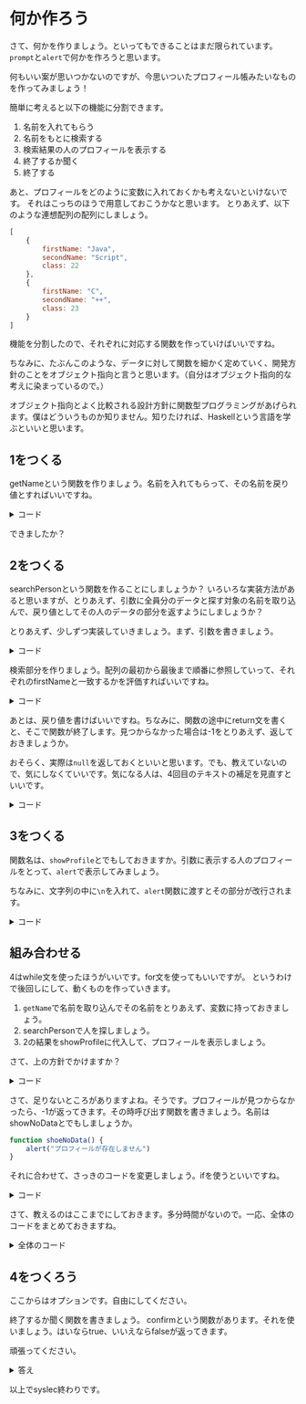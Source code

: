 # 何か作ろう

さて、何かを作りましょう。といってもできることはまだ限られています。
`prompt`と`alert`で何かを作ろうと思います。

何もいい案が思いつかないのですが、今思いついたプロフィール帳みたいなものを作ってみましょう！

簡単に考えると以下の機能に分割できます。

1. 名前を入れてもらう
2. 名前をもとに検索する
3. 検索結果の人のプロフィールを表示する
4. 終了するか聞く
5. 終了する

あと、プロフィールをどのように変数に入れておくかも考えないといけないです。
それはこっちのほうで用意しておこうかなと思います。
とりあえず、以下のような連想配列の配列にしましょう。

```javascript
[
    {
        firstName: "Java",
        secondName: "Script",
        class: 22
    },
    {
        firstName: "C",
        secondName: "++",
        class: 23
    }
]
```

機能を分割したので、それぞれに対応する関数を作っていけばいいですね。

ちなみに、たぶんこのような、データに対して関数を細かく定めていく、開発方針のことをオブジェクト指向と言うと思います。（自分はオブジェクト指向的な考えに染まっているので。）

オブジェクト指向とよく比較される設計方針に関数型プログラミングがあげられます。僕はどういうものか知りません。知りたければ、Haskellという言語を学ぶといいと思います。

## 1をつくる

getNameという関数を作りましょう。名前を入れてもらって、その名前を戻り値とすればいいですね。

<details><summary>コード</summary><div>

```javascript
function getName() {
    let name = prompt("苗字を入れてください")
    return name
}
```
</div></details>

できましたか？

## 2をつくる

searchPersonという関数を作ることにしましょうか？ いろいろな実装方法があると思いますが、とりあえず、引数に全員分のデータと探す対象の名前を取り込んで、戻り値としてその人のデータの部分を返すようにしましょうか？

とりあえず、少しずつ実装していきましょう。まず、引数を書きましょう。

<details><summary>コード</summary>

```javascript
function searchPerson(data, firstName) {

}
```

</details>

検索部分を作りましょう。配列の最初から最後まで順番に参照していって、それぞれのfirstNameと一致するかを評価すればいいですね。

<details><summary>コード</summary>

```javascript
function searchPerson(data, firstName) {
    for (let i = 0;i < data.length;i = i + 1) {
        if (data[i].firstName === firstName) {
            //　見つかった
        }
    }
    // 見つからなかった
}
```

</details>

あとは、戻り値を書けばいいですね。ちなみに、関数の途中にreturn文を書くと、そこで関数が終了します。見つからなかった場合は-1をとりあえず、返しておきましょうか。

おそらく、実際は`null`を返しておくといいと思います。でも、教えていないので、気にしなくていいです。気になる人は、4回目のテキストの補足を見直すといいです。

<details><summary>コード</summary>

```javascript
function searchPerson(data, firstName) {
    for (let i = 0;i < data.length;i = i + 1) {
        if (data[i].firstName === firstName) {
            return data[i]
        }
    }
    return -1
}
```
</details>

## 3をつくる

関数名は、`showProfile`とでもしておきますか。引数に表示する人のプロフィールをとって、`alert`で表示してみましょう。

ちなみに、文字列の中に`\n`を入れて、`alert`関数に渡すとその部分が改行されます。

<details><summary>コード</summary>

```javascript
function showProfile(profile) {
    alert("名前は" + profile.firstName + "\n姓は" + profile.secondName + "/nクラスは" + profile.class)
}
```
</details>

## 組み合わせる

4はwhile文を使ったほうがいいです。for文を使ってもいいですが。
というわけで後回しにして、動くものを作っていきます。

1. `getName`で名前を取り込んでその名前をとりあえず、変数に持っておきましょう。
2. searchPersonで人を探しましょう。
3. 2の結果をshowProfileに代入して、プロフィールを表示しましょう。

さて、上の方針でかけますか？

<details><summary>コード</summary>

```javascript
//関数の定義とdataは省略

let name = getName()
let profile = searchPerson(data, name)
showProfile(profile)
```
</details>

さて、足りないところがありますよね。そうです。プロフィールが見つからなかったら、-1が返ってきます。その時呼び出す関数を書きましょう。名前はshowNoDataとでもしましょうか。

```javascript
function shoeNoData() {
    alert("プロフィールが存在しません")
}
```

それに合わせて、さっきのコードを変更しましょう。ifを使うといいですね。

<details><summary>コード</summary>

```javascript
//関数の定義とdataは省略

let name = getName()
let profile = searchPerson(data, name)
if (profile === -1) {
    showNoData()
}
else {
    shoeProfile(profile)
}
```
</details>


さて、教えるのはここまでにしておきます。多分時間がないので。一応、全体のコードをまとめておきますね。

<details><summary>全体のコード</summary><div>

```javascript
let data = [
    {
        firstName: "Java",
        secondName: "Script",
        class: 22
    },
    {
        firstName: "C",
        secondName: "++",
        class: 23
    }
]

function getName() {
    let name = prompt("苗字を入れてください")
    return name
}

function searchPerson(data, firstName) {
    for (let i = 0;i < data.length;i = i + 1) {
        if (data[i].fisrtName === firstName) {
            return data[i]
        }
    }
    return -1
}

function showProfile(profile) {
    alert("名前は" + profile.firstName + "\n姓は" + profile.secondName + "/nクラスは" + profile.class)
}

function shoeNoData() {
    alert("プロフィールが存在しません")
}

let name = getName()
let profile = searchPerson(data, name)
if (profile === -1) {
    showNoData()
}
else {
    shoeProfile(profile)
}
```

</div></details>

## 4をつくろう

ここからはオプションです。自由にしてください。

終了するか聞く関数を書きましょう。
confirmという関数があります。それを使いましょう。はいならtrue、いいえならfalseが返ってきます。

頑張ってください。

<details><summary>答え</summary>

```javascript
//関数の定義とdataは省略
let flag = true //スコープを知らないと厳しいか
while(flag) {
    let name = getName()
    let profile = searchPerson(data, name)
    if (profile === -1) {
        showNoData()
    }
    else {
        shoeProfile(profile)
    }
    flag = confirm("終わりますか")
}
```

</details>

以上でsyslec終わりです。